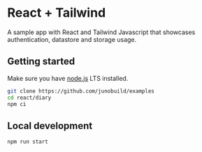 # React + Tailwind

A sample app with React and Tailwind Javascript that showcases authentication, datastore and storage usage.

## Getting started

Make sure you have [node.js](https://nodejs.org) LTS installed.

```bash
git clone https://github.com/junobuild/examples
cd react/diary
npm ci
```

## Local development

```
npm run start
```
